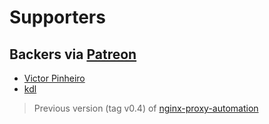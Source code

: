 # Supporters

## Backers via [Patreon](https://www.patreon.com/evertramos)

- [Victor Pinheiro](https://github.com/Victorhpinheiro)
- [kdl](https://github.com/kdlslyv)
<!-- - [Mark Okhman](https://github.com/markokhman) - the first Hero Supporter! 🚀 -->
<!-- - [Emanuele Rangan](https://github.com/emanuelerangan) - the very first backer in Patreon -->

> Previous version (tag v0.4) of [nginx-proxy-automation](https://github.com/evertramos/nginx-proxy-automation)
 
